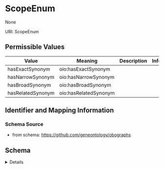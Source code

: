 # ScopeEnum

None

URI: ScopeEnum

## Permissible Values

| Value | Meaning | Description | Info |
| --- | --- | --- | --- |
| hasExactSynonym | oio:hasExactSynonym |  | |
| hasNarrowSynonym | oio:hasNarrowSynonym |  | |
| hasBroadSynonym | oio:hasBroadSynonym |  | |
| hasRelatedSynonym | oio:hasRelatedSynonym |  | |



## Identifier and Mapping Information







### Schema Source


* from schema: https://github.com/geneontology/obographs




## Schema

<details>
```yaml
name: ScopeEnum
from_schema: https://github.com/geneontology/obographs
rank: 1000
permissible_values:
  hasExactSynonym:
    text: hasExactSynonym
    meaning: oio:hasExactSynonym
  hasNarrowSynonym:
    text: hasNarrowSynonym
    meaning: oio:hasNarrowSynonym
  hasBroadSynonym:
    text: hasBroadSynonym
    meaning: oio:hasBroadSynonym
  hasRelatedSynonym:
    text: hasRelatedSynonym
    meaning: oio:hasRelatedSynonym

```
</details>
